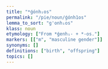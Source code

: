 ```yaml
---
title: "*ǵónh₁os"
permalink: "/pie/noun/ǵónh1os"
lemma_to_sort: "g'onh₁os"
klass: noun
etymology: ["From *ǵenh₁- +‎ *-os."]
markers: [["m", "masculine gender"]]
synonyms: []
definitions: ["birth", "offspring"]
topics: []
---
```

